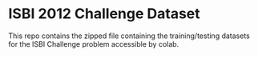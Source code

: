 # ISBI 2012 Challenge Dataset
This repo contains the zipped file containing the training/testing datasets for the ISBI Challenge problem accessible by colab. 